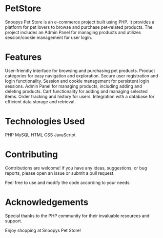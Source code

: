 # PetStore

Snoopys Pet Store is an e-commerce project built using PHP. It provides a platform for pet lovers to browse and purchase pet-related products. The project includes an Admin Panel for managing products and utilizes session/cookie management for user login.

# Features
User-friendly interface for browsing and purchasing pet products.
Product categories for easy navigation and exploration.
Secure user registration and login functionality.
Session and cookie management for persistent login sessions.
Admin Panel for managing products, including adding and deleting products.
Cart functionality for adding and managing selected items.
Order tracking and history for users.
Integration with a database for efficient data storage and retrieval.

# Technologies Used
PHP
MySQL
HTML
CSS
JavaScript
 
# Contributing
Contributions are welcome! If you have any ideas, suggestions, or bug reports, please open an issue or submit a pull request.

Feel free to use and modify the code according to your needs.

# Acknowledgements
Special thanks to the PHP community for their invaluable resources and support.

Enjoy shopping at Snoopys Pet Store!
